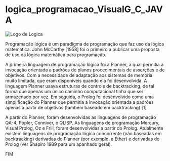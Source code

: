 # logica_programacao_VisualG_C_JAVA

![Logo de Logica](https://blog.dankicode.com/wp-content/uploads/2019/08/logica-de-programac%CC%A7a%CC%83o-para-iniciantes-650x350.png)

Programação lógica é um paradigma de programação que faz uso da lógica matemática. John McCarthy [1958] foi o primeiro a publicar uma proposta de uso da lógica matemática para programação.

A primeira linguagem de programação lógica foi a Planner, a qual permitia a invocação orientada a padrões de planos procedimentais de asserções e de objetivos. Com a necessidade de adaptação aos sistemas de memória muito limitada, que eram disponíveis quando ela foi desenvolvida. A linguagem Planner usava estruturas de controle de backtracking, de tal forma que apenas um único caminho computacional tinha que ser armazenado por vez. Em seguida, o Prolog foi desenvolvido como uma simplificação do Planner que permitia a invocação orientada a padrões apenas a partir de objetivos (também baseado em backtracking).[1]

A partir do Planner, foram desenvolvidas as linguagens de programação QA-4, Popler, Conniver, e QLISP. As linguagens de programação Mercury, Visual Prolog, Oz e Frill, foram desenvolvidas a partir do Prolog. Atualmente existem linguagens de programação lógica concorrente (não baseadas em backtracking) derivadas do Planner (por exemplo, a Ether) e derivadas do Prolog (ver Shapiro 1989 para um apanhado geral).

FIM


